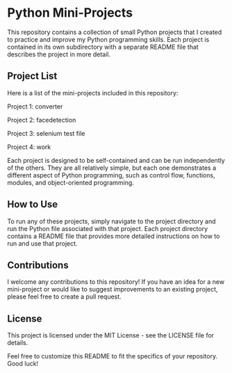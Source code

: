 # Python Mini-Projects

This repository contains a collection of small Python projects that I created to practice and improve my Python programming skills. Each project is contained in its own subdirectory with a separate README file that describes the project in more detail.

## Project List

Here is a list of the mini-projects included in this repository:

Project 1: converter

Project 2: facedetection

Project 3: selenium test file

Project 4: work

Each project is designed to be self-contained and can be run independently of the others. They are all relatively simple, but each one demonstrates a different aspect of Python programming, such as control flow, functions, modules, and object-oriented programming.

## How to Use

To run any of these projects, simply navigate to the project directory and run the Python file associated with that project. Each project directory contains a README file that provides more detailed instructions on how to run and use that project.

## Contributions

I welcome any contributions to this repository! If you have an idea for a new mini-project or would like to suggest improvements to an existing project, please feel free to create a pull request.

## License

This project is licensed under the MIT License - see the LICENSE file for details.

Feel free to customize this README to fit the specifics of your repository. Good luck!
